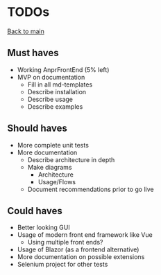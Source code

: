 # TODOs

[Back to main](../README.md)

## Must haves
- Working AnprFrontEnd (5% left)
- MVP on documentation
  - Fill in all md-templates
  - Describe installation
  - Describe usage
  - Describe examples

## Should haves
- More complete unit tests
- More documentation
  - Describe architecture in depth
  - Make diagrams
    - Architecture
    - Usage/Flows
  - Document recommendations prior to go live

## Could haves
- Better looking GUI
- Usage of modern front end framework like Vue
  - Using multiple front ends?
- Usage of Blazor (as a frontend alternative)
- More documentation on possible extensions
- Selenium project for other tests
